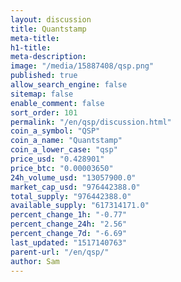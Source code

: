 ```yaml
---
layout: discussion
title: Quantstamp
meta-title: 
h1-title: 
meta-description: 
image: "/media/15887408/qsp.png"
published: true
allow_search_engine: false
sitemap: false
enable_comment: false
sort_order: 101
permalink: "/en/qsp/discussion.html"
coin_a_symbol: "QSP"
coin_a_name: "Quantstamp"
coin_a_lower_case: "qsp"
price_usd: "0.428901"
price_btc: "0.00003650"
24h_volume_usd: "13057900.0"
market_cap_usd: "976442388.0"
total_supply: "976442388.0"
available_supply: "617314171.0"
percent_change_1h: "-0.77"
percent_change_24h: "2.56"
percent_change_7d: "-6.69"
last_updated: "1517140763"
parent-url: "/en/qsp/"
author: Sam
---
```


